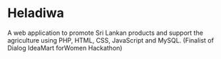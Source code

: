 # Heladiwa

A web application to promote Sri Lankan products and support the agriculture using PHP, HTML, CSS, JavaScript and MySQL. (Finalist of Dialog IdeaMart forWomen Hackathon)
